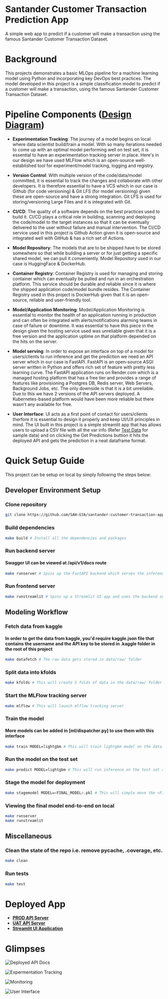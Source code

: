 # Santander Customer Transaction Prediction App
A simple web app to predict if a customer will make a transaction using the famous Santander Customer Transaction Dataset.

# Background
This projects demonstrates a basic MLOps pipeline for a machine learning model using Python and incorporating key DevOps best practices. The model developed in this project is a simple classification model to predict if a customer will make a transaction, using the famous Santander Customer Transaction Dataset.

# Pipeline Components ([Design Diagram](design.jpeg))

* __Experimentation Tracking__: The journey of a model begins on local where data scientist build/train a model. With so many iterations needed to come up with an optimal model performing well on test set, it is essential to have an experimentation tracking server in place. Here's in our design we have used MLFlow which is an open-source well-established tool for experiment/model tracking, logging and registry.

* __Version Control__: With multiple version of the code/data/model committed, it is essential to track the changes and collaborate with other developers. It is therefore essential to have a VCS which in our case is Github (for code versioning) & Git LFS (for model versioning) given these are open-source and have a strong integration. Git LFS is used for storing/versioning Large Files and it is integrated with Git.

* __CI/CD__: The quality of a software depends on the best practices used to build it. CI/CD plays a critical role in building, scanning and deploying the code/model to the target instances so that it can be eventually delivered to the user without failure and manual intervention. The CI/CD service used in this project is Github Action given it is open-source and integrated well with GitHub & has a rich set of Actions.

* __Model Repository__: The models that are to be shipped have to be stored somewhere so that while building a server or for just getting a specific shared model, we can pull it conveniently. Model Repository used in our case is HuggingFace & DockerHub.

* __Container Registry__: Container Registry is used for managing and storing container which can eventually be pulled and run in an orchestration platform. This service should be durable and reliable since it is where the shipped application code/model bundle resides. The Container Registry used in this project is DockerHub given that it is an open-source, reliable and user-friendly tool.

* __Model/Application Monitoring__: Model/Application Monitoring is essential to monitor the health of an application running in production and can often be integrated with alerts/notifications alarming teams in case of failure or downtime. It was essential to have this piece in the design given the hosting service used was unreliable given that it is a free version and the application uptime on that platform depended on the hits on the server.

* __Model serving__: In order to expose an interface on top of a model for users/clients to run inference and get the prediction we need an API server which in our case is FastAPI. FastAPI is an open-source ASGI server written in Python and offers rich set of feature with pretty less learning curve. The FastAPI application runs on Render.com which is a managed hosting platform that has a free tier and provides a range of features like provisioning a Postgres DB, Redis server, Web Servers, Background Jobs, etc. The only downside is that it is a bit unreliable. Due to this we have 2 versions of the API servers deployed. A Kubernetes-based platform would have been more reliable but there wasn't any available for free.

* __User Interface__: UI acts as a first point of contact for users/clients therfore it is essential to design it properly and keep UI/UX principles in mind. The UI built in this project is a simple streamlit app that has allows users to upload a CSV file with all the var info (Refer [Test Data](../tests/test_data/batch_of_two.csv) for sample data) and on clicking the Get Predictions buttion it hits the deployed API and gets the prediction in a neat dataframe format.


# Quick Setup Guide

This project can be setup on local by simply following the steps below:

## Developer Environment Setup 

### Clone repository
```bash
git clone https://github.com/SAH-UJA/santander-customer-transaction-app.git # Clone the repository
```

### Build dependencies
```bash
make build # Install all the dependencies and packages
```

### Run backend server 
#### Swagger UI can be viewed at /api/v1/docs route
```bash
make runserver # Spins up the FastAPI backend which serves the inference API
```

### Run frontend server
```bash
make runstreamlit # Spins up a Streamlit UI app and uses the backend server running locally
```

## Modeling Workflow

### Fetch data from kaggle 
#### In order to get the data from kaggle, you'd require kaggle.json file that contains the username and the API key to be stored in .kaggle folder in the root of this project
```bash
make datafetch # The raw data gets stored in data/raw/ folder
```

### Split data into kfolds
```bash
make kfolds # This will create 5 folds of data in the data/raw/ folder
```

### Start the MLFlow tracking server
```bash
make mlflow # This will launch mlflow tracking server
```

### Train the model 
#### More models can be added in [ml/dispatcher.py] to use them with this interface
```bash
make train MODEL=lightgbm # This will train lightgbm model on the data folds. Other model available is "randomforest"
```

### Run the model on the test set
```bash
make predict MODEL=lightgbm # This will run inference on the test set and generate the output as a submission.csv in models/ folder
```

### Stage the model for deployment
```bash
make stagemodel MODEL=<FINAL_MODEL>.pkl # This will simple move the <FINAL_MODEL>.pkl file in the models/staged folder
```

### Viewing the final model end-to-end on local
```bash
make runserver
make runstreamlit
```

## Miscellaneous

### Clean the state of the repo i.e. remove __pycache__, .coverage, etc.
```bash
make clean
```

### Run tests 
```bash
make test
```

# Deployed App

* [__PROD API Server__](https://santander-customer-transaction-app.onrender.com/api/v1/docs)
* [__UAT API Server__](https://santander-customer-transaction-app-uat.onrender.com/api/v1/docs)
* [__Streamlit UI Application__](https://huggingface.co/spaces/SahilAhuja/santander-customer-transaction-app)


# Glimpses

![Deployed API Docs](api.png)

![Expermentation Tracking](mlflow.png)

![Monitoring](monitor.png)

![User Interface](ui.png)
